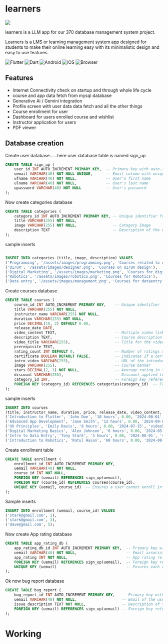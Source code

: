 # learners
![](https://github.com/Onnesok/Learners/blob/main/assets/mockup.png)

learners is a LLM app for our 370 database management system project.

Learners is a LMS or learning management system app designed for students to make their online learning easy with its minimalistic design and easy to use features.


![Flutter](https://img.shields.io/badge/Flutter-%2302569B.svg?style=for-the-badge&logo=Flutter&logoColor=white)
![Dart](https://img.shields.io/badge/dart-%230175C2.svg?style=for-the-badge&logo=dart&logoColor=white)
![Android](https://img.shields.io/badge/Android-3DDC84?style=for-the-badge&logo=android&logoColor=white)
![iOS](https://img.shields.io/badge/iOS-000000?style=for-the-badge&logo=ios&logoColor=white)
![Browser](https://img.shields.io/badge/Web-FF7139?style=for-the-badge&logo=Browser&logoColor=white)


## Features
- Internet Connectivity check on startup and through whole life cycle
- course and app data fetch from mysql database
- Generative Ai / Gemini integration
- Profile screen with user data data fetch and all the other things
- Course enrollment for user
- Dashboard for users enrolled course and wishlist
- Instructor application for users
- PDF viewer



## Database creation

Create user database......here user database table is named sign_up
```sql
CREATE TABLE sign_up (
    user_id INT AUTO_INCREMENT PRIMARY KEY,  -- Primary key with auto-increment
    uemail VARCHAR(40) NOT NULL UNIQUE,      -- Email column with unique constraint
    ufname VARCHAR(40) NOT NULL,             -- User's first name
    ulname VARCHAR(40) NOT NULL,             -- User's last name
    upassword VARCHAR(40) NOT NULL           -- User's password
);
```

Now create categories database

```sql
CREATE TABLE categories (
    category_id INT AUTO_INCREMENT PRIMARY KEY, -- Unique identifier for each category
    title VARCHAR(255) NOT NULL,
    image VARCHAR(255) NOT NULL,                -- Category Image
    description TEXT                            -- Description of the category
);

```
sample inserts
```sql

INSERT INTO categories (title, image, description) VALUES
('Programming', '/assets/images/programming.png', 'Courses related to competitive programming, app development, web dev and more'),
('UI/UX', '/assets/images/designer.png', 'Courses on UI/UX design'),
('Digital Marketing', '/assets/images/marketing.png', 'Courses for digital marketing'),
('Robotics', '/assets/images/robotics.png', 'Courses for Robotics'),
('Data entry', '/assets/images/management.png', 'Courses for dataentry');
```

Create courses database

```sql
CREATE TABLE courses (
    course_id INT AUTO_INCREMENT PRIMARY KEY,    -- Unique identifier for each course
    title VARCHAR(255) NOT NULL, 
    instructor_name VARCHAR(255) NOT NULL,
    duration VARCHAR(255) NOT NULL, 
    price DECIMAL(10, 2) DEFAULT 0.00,         
    release_date DATE, 
    video_content TEXT,                          -- Multiple video links, comma-separated
    description TEXT,                            -- Course description
    video_title VARCHAR(255),                    -- Title for the video content
    prerequisite TEXT, 
    rating_count INT DEFAULT 0,                  -- Number of ratings received
    certificate BOOLEAN DEFAULT FALSE,           -- Indicates if a certificate is provided
    intro_video VARCHAR(255),                    -- URL of the introductory video
    image VARCHAR(255),                          -- Course banner
    stars DECIMAL(2, 1) NOT NULL,                -- Average rating in stars
    discount VARCHAR(255),                       -- Discount applied to the course
    category_id INT,                             -- Foreign key referencing the category
    FOREIGN KEY (category_id) REFERENCES categories(category_id)  -- Foreign key constraint
);

```

sample inserts
```sql
INSERT INTO courses 
(title, instructor_name, duration, price, release_date, video_content, description, video_title, prerequisite, rating_count, certificate, intro_video, image, stars, discount, category_id) VALUES
('Introduction to Flutter', 'John Doe', '10 hours', 0.00, '2024-08-01', 'video1_id,video2_id', 'Learn Flutter from scratch with hands-on examples.', 'Introduction to Flutter,Flutter Setup', 'Basic programming knowledge', 0, FALSE, 'intro_video_id1', '/assets/images/iron_man.jpg', 5.0, '10%', 1),
('Advanced App Development', 'Jane Smith', '12 hours', 0.00, '2024-09-01', 'video3_id,video4_id', 'Take your app development skills to the next level.', 'App Development Introduction,App Optimization', 'Completion of Introduction to Flutter', 0, FALSE, 'intro_video_id2', '/assets/images/iron_man.jpg', 4.8, '15%', 1),
('UX Principles', 'Emily Davis', '8 hours', 0.00, '2024-07-15', 'video5_id,video6_id', 'Understand the key principles of user experience design.', 'UX Introduction,User Research', 'None', 0, FALSE, 'intro_video_id3', '/assets/images/apex.jpg', 4.5, 'No', 2),
('Digital Marketing Basics', 'Alex Johnson', '6 hours', 0.00, '2024-05-20', 'video7_id,video8_id', 'Learn the fundamentals of digital marketing strategies.', 'Digital Marketing Introduction,Social Media Strategy', 'Basic understanding of social media', 0, FALSE, 'intro_video_id4', '/assets/images/league1.jpg', 4.7, '10%', 3),
('Intro to Data Entry', 'Tony Stark', '3 hours', 0.00, '2024-08-01', 'video9_id,video10_id', 'Learn the basics of data entry operations.', 'Data Entry Introduction,Data Entry Practices', 'Basic Computer knowledge', 0, FALSE, 'intro_video_id5', '/assets/images/dataentry.jpg', 5.0, '10%', 5),
('Introduction to Robotics', 'Ratul Hasan', '60 hours', 0.00, '2024-08-01', 'video11_id,video12_id', 'An introduction to robotics and its applications.', 'Robotics Introduction,Robotics Assembly', 'Basic programming knowledge', 0, FALSE, 'intro_video_id6', '/assets/images/robotics1.jpg', 5.0, '10%', 4);

```
Create enrollment table
```sql
CREATE TABLE enrollment (
    enrollment_id INT AUTO_INCREMENT PRIMARY KEY,
    uemail VARCHAR(40) NOT NULL,
    course_id INT NOT NULL,
    FOREIGN KEY (uemail) REFERENCES sign_up(uemail),
    FOREIGN KEY (course_id) REFERENCES courses(course_id),
    UNIQUE KEY (uemail, course_id)  -- Ensures a user cannot enroll in the same course more than once
);
```
Sample inserts

```sql
INSERT INTO enrollment (uemail, course_id) VALUES
('stark@gmail.com', 1),
('stark@gmail.com', 3),
('dave@gmail.com', 5);
```

Now create App rating database
```sql
CREATE TABLE app_rating_db (
    app_rating_db_id INT AUTO_INCREMENT PRIMARY KEY,  -- Primary key with auto-increment
    uemail VARCHAR(40) NOT NULL,                      -- Email associated with the rating
    app_rating INT NOT NULL,                          -- App rating (e.g., 1-5 stars)
    FOREIGN KEY (uemail) REFERENCES sign_up(uemail),  -- Foreign key referencing uemail in sign_up
    UNIQUE KEY (uemail)                               -- Ensures each user can only rate once
);
```

Ok now bug report database
```sql
CREATE TABLE bug_report (
    bug_report_id INT AUTO_INCREMENT PRIMARY KEY,   -- Primary key with auto-increment
    uemail VARCHAR(40) NOT NULL,                    -- Email of the user reporting the bug
    issue_description TEXT NOT NULL,                -- Description of the reported issue
    FOREIGN KEY (uemail) REFERENCES sign_up(uemail) -- Foreign key referencing uemail in sign_up
);
```

# Working
